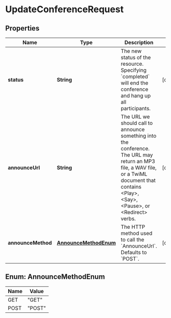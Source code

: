 

# UpdateConferenceRequest


## Properties

| Name | Type | Description | Notes |
|------------ | ------------- | ------------- | -------------|
|**status** | **String** | The new status of the resource. Specifying &#x60;completed&#x60; will end the conference and hang up all participants. |  [optional] |
|**announceUrl** | **String** | The URL we should call to announce something into the conference. The URL may return an MP3 file, a WAV file, or a TwiML document that contains &lt;Play&gt;, &lt;Say&gt;, &lt;Pause&gt;, or &lt;Redirect&gt; verbs. |  [optional] |
|**announceMethod** | [**AnnounceMethodEnum**](#AnnounceMethodEnum) | The HTTP method used to call the &#x60;AnnounceUrl&#x60;. Defaults to &#x60;POST&#x60;. |  [optional] |



## Enum: AnnounceMethodEnum

| Name | Value |
|---- | -----|
| GET | &quot;GET&quot; |
| POST | &quot;POST&quot; |



